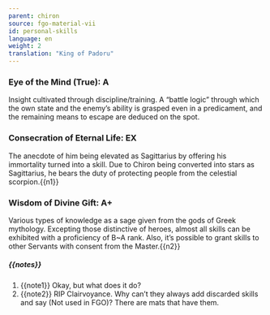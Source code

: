 ```yaml
---
parent: chiron
source: fgo-material-vii
id: personal-skills
language: en
weight: 2
translation: "King of Padoru"
---
```


### Eye of the Mind (True): A

Insight cultivated through discipline/training.
A “battle logic” through which the own state and the enemy’s ability is grasped even in a predicament, and the remaining means to escape are deduced on the spot.

### Consecration of Eternal Life: EX

The anecdote of him being elevated as Sagittarius by offering his immortality turned into a skill.
Due to Chiron being converted into stars as Sagittarius, he bears the duty of protecting people from the celestial scorpion.{{n1}}

### Wisdom of Divine Gift: A+

Various types of knowledge as a sage given from the gods of Greek mythology.
Excepting those distinctive of heroes, almost all skills can be exhibited with a proficiency of B~A rank.
Also, it’s possible to grant skills to other Servants with consent from the Master.{{n2}}

##### {{notes}}

1. {{note1}} Okay, but what does it do?
2. {{note2}} RIP Clairvoyance. Why can’t they always add discarded skills and say (Not used in FGO)? There are mats that have them.
